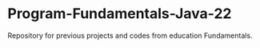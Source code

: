 # Program-Fundamentals-Java-22
Repository for previous projects and codes from education Fundamentals.
